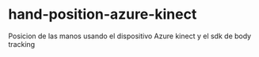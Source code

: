 # hand-position-azure-kinect
 Posicion de las manos usando el dispositivo Azure kinect y el sdk de body tracking 
